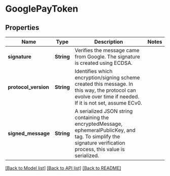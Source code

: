 # GooglePayToken

## Properties

Name | Type | Description | Notes
------------ | ------------- | ------------- | -------------
**signature** | **String** | Verifies the message came from Google. The signature is created using ECDSA. | 
**protocol_version** | **String** | Identifies which encryption/signing scheme created this message. In this way, the protocol can evolve over time if needed. If it is not set, assume ECv0. | 
**signed_message** | **String** | A serialized JSON string containing the encryptedMessage, ephemeralPublicKey, and tag. To simplify the signature verification process, this value is serialized. | 

[[Back to Model list]](../README.md#documentation-for-models) [[Back to API list]](../README.md#documentation-for-api-endpoints) [[Back to README]](../README.md)


